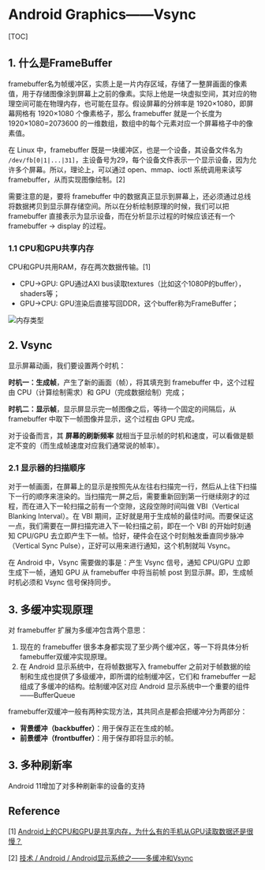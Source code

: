 # Android Graphics——Vsync

[TOC]

## 1. 什么是FrameBuffer

framebuffer名为帧缓冲区，实质上是一片内存区域，存储了一整屏画面的像素值，用于存储图像涂到屏幕上之前的像素。实际上他是一块虚拟空间，其对应的物理空间可能在物理内存，也可能在显存。假设屏幕的分辨率是 1920×1080，即屏幕网格有 1920×1080 个像素格子，那么 framebuffer 就是一个长度为 1920×1080=2073600 的一维数组，数组中的每个元素对应一个屏幕格子中的像素值。

在 Linux 中，framebuffer 既是一块缓冲区，也是一个设备，其设备文件名为 `/dev/fb[0|1|...|31]`，主设备号为29，每个设备文件表示一个显示设备，因为允许多个屏幕。所以，理论上，可以通过 open、mmap、ioctl 系统调用来读写 framebuffer，从而实现图像绘制。[2]

需要注意的是，要将 framebuffer 中的数据真正显示到屏幕上，还必须通过总线将数据拷贝到显示屏存储空间。所以在分析绘制原理的时候，我们可以把 framebuffer 直接表示为显示设备，而在分析显示过程的时候应该还有一个 framebuffer -> display 的过程。

### 1.1 CPU和GPU共享内存

CPU和GPU共用RAM，存在两次数据传输。[1]

- CPU->GPU: GPU通过AXI bus读取textures（比如这个1080P的buffer），shaders等；
- GPU->CPU: GPU渲染后直接写回DDR，这个buffer称为FrameBuffer；

![内存类型](https://developer.android.com/static/images/games/memory-types.svg?hl=zh-cn)

## 2. Vsync

显示屏幕动画，我们要设置两个时机：

**时机一：生成帧**，产生了新的画面（帧），将其填充到 framebuffer 中，这个过程由 CPU（计算绘制需求）和 GPU（完成数据绘制）完成；

**时机二：显示帧**，显示屏显示完一帧图像之后，等待一个固定的间隔后，从 framebuffer 中取下一帧图像并显示，这个过程由 GPU 完成。

对于设备而言，其 **屏幕的刷新频率** 就相当于显示帧的时机和速度，可以看做是额定不变的（而生成帧速度对应我们通常说的帧率）。

### 2.1 显示器的扫描顺序

对于一帧画面，在屏幕上的显示是按照先从左往右扫描完一行，然后从上往下扫描下一行的顺序来渲染的。当扫描完一屏之后，需要重新回到第一行继续刚才的过程，而在进入下一轮扫描之前有一个空隙，这段空隙时间叫做 VBI（Vertical Blanking Interval）。在 VBI 期间，正好就是用于生成帧的最佳时间。而要保证这一点，我们需要在一屏扫描完进入下一轮扫描之前，即在一个 VBI 的开始时刻通知 CPU/GPU 去立即产生下一帧。恰好，硬件会在这个时刻触发垂直同步脉冲（Vertical Sync Pulse），正好可以用来进行通知，这个机制就叫 Vsync。

在 Android 中，Vsync 需要做的事是：产生 Vsync 信号，通知 CPU/GPU 立即生成下一帧，通知 GPU 从 framebuffer 中将当前帧 post 到显示屏。即，生成帧时机必须和 Vsync 信号保持同步。

## 3. 多缓冲实现原理

对 framebuffer 扩展为多缓冲包含两个意思：

1. 现在的 framebuffer 很多本身都实现了至少两个缓冲区，等一下将具体分析 famebuffer双缓冲实现原理。
2. 在 Android 显示系统中，在将帧数据写入 framebuffer 之前对于帧数据的绘制和生成也提供了多级缓冲，即所谓的绘制缓冲区，它们和 framebuffer 一起组成了多缓冲的结构。绘制缓冲区对应 Android 显示系统中一个重要的组件——BufferQueue

framebuffer双缓冲一般有两种实现方法，其共同点是都会把缓冲分为两部分：

- **背景缓冲（backbuffer）**：用于保存正在生成的帧。
- **前景缓冲（frontbuffer）**：用于保存即将显示的帧。

## 3. 多种刷新率

Android 11增加了对多种刷新率的设备的支持

## Reference

[1] [Android上的CPU和GPU是共享内存，为什么有的手机从GPU读取数据还是很慢？](https://blog.csdn.net/tujidi1csd/article/details/119380690 )

[2] [技术 / Android / Android显示系统之——多缓冲和Vsync](https://github.com/huanzhiyazi/articles/issues/28#top)